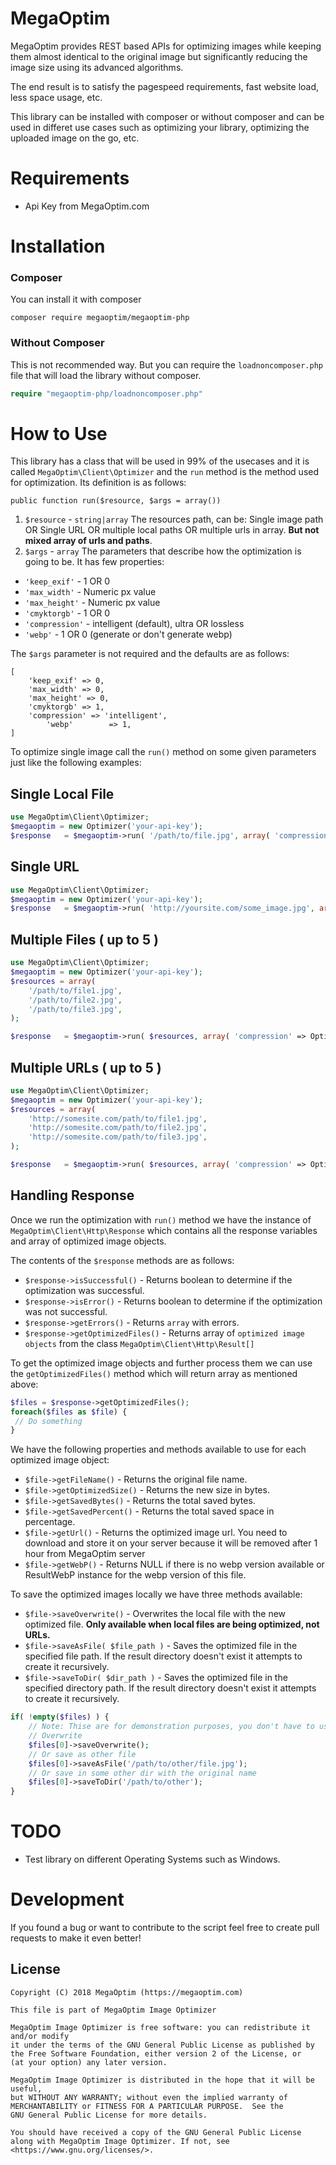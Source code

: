 # MegaOptim
MegaOptim provides REST based APIs for optimizing images while keeping them almost identical to the original image but significantly reducing the image size using its advanced algorithms.

The end result is to satisfy the pagespeed requirements, fast website load, less space usage, etc.

This library can be installed with composer or without composer and can be used in differet use cases such as optimizing your library, optimizing the uploaded image on the go, etc.

# Requirements
- Api Key from MegaOptim.com

# Installation
### Composer
You can install it with composer
```
composer require megaoptim/megaoptim-php
```
### Without Composer
This is not recommended way. But you can require the `loadnoncomposer.php` file that will load the library without composer.
```php
require "megaoptim-php/loadnoncomposer.php"
```

# How to Use
This library has a class that will be used in 99% of the usecases and it is called ```MegaOptim\Client\Optimizer``` and the ```run``` method is the method used for optimization. Its definition is as follows:

```
public function run($resource, $args = array())
```
1. ```$resource``` - `string|array`  The resources path, can be: Single image path OR Single URL OR multiple local paths OR multiple urls in array. **But not mixed array of urls and paths**.
2. ```$args``` - `array` The parameters that describe how the optimization is going to be. It has few properties:    
  * ```'keep_exif'``` - 1 OR 0
  * ```'max_width'``` - Numeric px value
  * ```'max_height'``` - Numeric px value
  * ```'cmyktorgb'``` - 1 OR 0
  * ```'compression'``` - intelligent (default), ultra OR lossless
  * ```'webp'``` - 1 OR 0 (generate or don't generate webp)


The ```$args``` parameter is not required and the defaults are as follows: 

```
[
	'keep_exif' => 0, 
	'max_width' => 0,
	'max_height' => 0,
	'cmyktorgb' => 1, 
	'compression' => 'intelligent',
        'webp'        => 1, 
] 
```  

To optimize single image call the ```run()``` method on some given parameters just like the following examples:

## Single Local File
```php
use MegaOptim\Client\Optimizer;
$megaoptim = new Optimizer('your-api-key');
$response   = $megaoptim->run( '/path/to/file.jpg', array( 'compression' => Optimizer::COMPRESSION_INTELLIGENT ) );
```

## Single URL
```php
use MegaOptim\Client\Optimizer;
$megaoptim = new Optimizer('your-api-key');
$response   = $megaoptim->run( 'http://yoursite.com/some_image.jpg', array( 'compression' => Optimizer::COMPRESSION_INTELLIGENT ) );
```

## Multiple Files ( up to 5 )
```php
use MegaOptim\Client\Optimizer;
$megaoptim = new Optimizer('your-api-key');
$resources = array(
	'/path/to/file1.jpg',
	'/path/to/file2.jpg',
	'/path/to/file3.jpg',
);

$response   = $megaoptim->run( $resources, array( 'compression' => Optimizer::COMPRESSION_INTELLIGENT ) );
```

## Multiple URLs ( up to 5 )
```php
use MegaOptim\Client\Optimizer;
$megaoptim = new Optimizer('your-api-key');
$resources = array(
	'http://somesite.com/path/to/file1.jpg',
	'http://somesite.com/path/to/file2.jpg',
	'http://somesite.com/path/to/file3.jpg',
);

$response   = $megaoptim->run( $resources, array( 'compression' => Optimizer::COMPRESSION_INTELLIGENT ) );
```


## Handling Response

Once we run the optimization with `run()` method we have the instance of `MegaOptim\Client\Http\Response` which contains all the response variables and array of optimized image objects.

The contents of the ```$response``` methods are as follows:

- ```$response->isSuccessful()``` - Returns boolean to determine if the optimization was successful.
- ```$response->isError()``` - Returns boolean to determine if the optimization was not successful.
- ```$response->getErrors()``` - Returns ```array``` with errors.
- ```$response->getOptimizedFiles()``` - Returns array of ```optimized image objects``` from the class ```MegaOptim\Client\Http\Result[]```

To get the optimized image objects and further process them we can use the `getOptimizedFiles()` method which will return array as mentioned above:

```php
$files = $response->getOptimizedFiles();
foreach($files as $file) {
 // Do something
}
```

We have the following properties and methods available to use for each optimized image object:

- ```$file->getFileName()``` - Returns the original file name.
- ```$file->getOptimizedSize()``` - Returns the new size in bytes.
- ```$file->getSavedBytes()``` - Returns the total saved bytes.
- ```$file->getSavedPercent()``` - Returns the total saved space in percentage.
- ```$file->getUrl()``` - Returns the optimized image url. You need to download and store it on your server because it will be removed after 1 hour from MegaOptim server
- ```$file->getWebP()``` - Returns NULL if there is no webp version available or ResultWebP instance for the webp version of this file.

To save the optimized images locally we have three methods available:
- ```$file->saveOverwrite()``` - Overwrites the local file with the new optimized file. **Only available when local files are being optimized, not URLs.**
- ```$file->saveAsFile( $file_path )``` - Saves the optimized file in the specified file path. If the result directory doesn't exist it attempts to create it recursively.
- ```$file->saveToDir( $dir_path )``` - Saves the optimized file in the specified directory path. If the result directory doesn't exist it attempts to create it recursively.

```php
if( !empty($files) ) {
	// Note: Thise are for demonstration purposes, you don't have to use it like this.
	// Overwrite
	$files[0]->saveOverwrite();
	// Or save as other file
	$files[0]->saveAsFile('/path/to/other/file.jpg');
	// Or save in some other dir with the original name
	$files[0]->saveToDir('/path/to/other');
}

```

# TODO
* Test library on different Operating Systems such as Windows.

# Development
If you found a bug or want to contribute to the script feel free to create pull requests to make it even better!

## License

```
Copyright (C) 2018 MegaOptim (https://megaoptim.com)

This file is part of MegaOptim Image Optimizer

MegaOptim Image Optimizer is free software: you can redistribute it and/or modify
it under the terms of the GNU General Public License as published by
the Free Software Foundation, either version 2 of the License, or
(at your option) any later version.

MegaOptim Image Optimizer is distributed in the hope that it will be useful,
but WITHOUT ANY WARRANTY; without even the implied warranty of
MERCHANTABILITY or FITNESS FOR A PARTICULAR PURPOSE.  See the
GNU General Public License for more details.

You should have received a copy of the GNU General Public License
along with MegaOptim Image Optimizer. If not, see <https://www.gnu.org/licenses/>.
```





